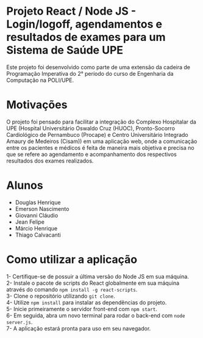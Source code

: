 # Projeto React / Node JS - Login/logoff, agendamentos e resultados de exames para um Sistema de Saúde UPE

Este projeto foi desenvolvido como parte de uma extensão da cadeira de Programação Imperativa do 2° período do curso de Engenharia da Computação na POLI/UPE.

# Motivações

O projeto foi pensado para facilitar a integração do Complexo Hospitalar da UPE (Hospital Universitário Oswaldo Cruz (HUOC), Pronto-Socorro Cardiológico de Pernambuco (Procape) e Centro Universitário Integrado Amaury de Medeiros (Cisam)) em uma aplicação web, onde a comunicação entre os pacientes e médicos é feita de maneira mais objetiva e precisa no que se refere ao agendamento e acompanhamento dos respectivos resultados dos exames realizados.

# Alunos

- Douglas Henrique
- Emerson Nascimento
- Giovanni Cláudio
- Jean Felipe
- Márcio Henrique
- Thiago Calvacanti

# Como utilizar a aplicação

1- Certifique-se de possuir a última versão do Node JS em sua máquina.\
2- Instale o pacote de scripts do React globalmente em sua máquina através do comando `npm install -g react-scripts`.\
3- Clone o repositório utilizando `git clone`.\
4- Utilize `npm install` para instalar as dependências do projeto.\
5- Inicie primeiramente o servidor front-end com `npm start`.\
6- Em seguida, abra um novo terminal para rodar o back-end com `node server.js`.\
7- A aplicação estará pronta para uso em seu navegador.

